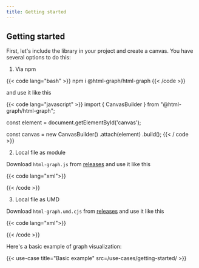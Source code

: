 ```yaml
---
title: Getting started
---
```


## Getting started

First, let's include the library in your project and create a canvas. You have several options to do this:

1. Via npm

{{< code lang="bash" >}}
npm i @html-graph/html-graph
{{< /code >}}

and use it like this

{{< code lang="javascript" >}}
import { CanvasBuilder } from "@html-graph/html-graph";

const element = document.getElementById('canvas');

const canvas = new CanvasBuilder()
  .attach(element)
  .build();
{{< / code >}}

2. Local file as module

Download `html-graph.js` from <a target="_blank" href="https://github.com/html-graph/html-graph/releases">releases</a>
and use it like this

{{< code lang="xml">}}
<script type="module">
  import { CanvasBuilder } from "/html-graph.js";

  const element = document.getElementById('canvas');

  const canvas = new CanvasBuilder()
    .attach(element)
    .build();
</script>
{{< /code >}}

3. Local file as UMD

Download `html-graph.umd.cjs` from <a target="_blank" href="https://github.com/html-graph/html-graph/releases">releases</a>
and use it like this

{{< code lang="xml">}}
<script src="/html-graph.umd.cjs"></script>
<script>
  const element = document.getElementById('canvas');

  const canvas = new HtmlGraph.CanvasBuilder()
    .attach(element)
    .build();
</script>
{{< /code >}}

Here's a basic example of graph visualization:

{{< use-case title="Basic example" src=/use-cases/getting-started/ >}}
